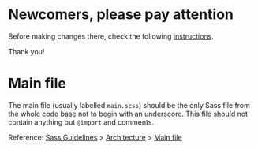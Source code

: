 # Newcomers, please pay attention

Before making changes there, 
check the following [instructions](NEWCOMERS.md). 

Thank you!

# Main file

The main file (usually labelled `main.scss`) should be the only Sass file from the whole 
code base not to begin with an underscore. This file should not contain anything 
but `@import` and comments.

Reference: [Sass Guidelines](http://sass-guidelin.es/) > 
           [Architecture](http://sass-guidelin.es/#architecture) > 
           [Main file](http://sass-guidelin.es/#main-file)

